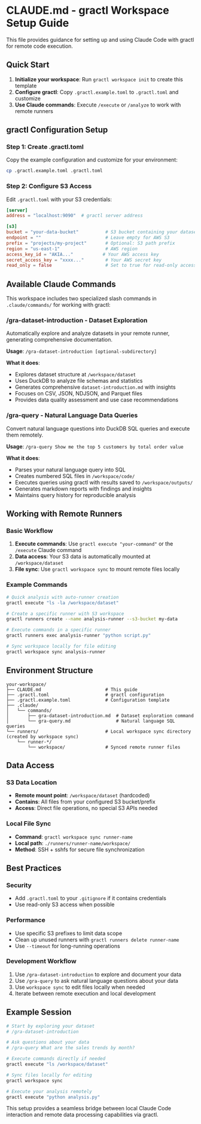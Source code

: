 # CLAUDE.md - gractl Workspace Setup Guide

This file provides guidance for setting up and using Claude Code with gractl for remote code execution.

## Quick Start

1. **Initialize your workspace**: Run `gractl workspace init` to create this template
2. **Configure gractl**: Copy `.gractl.example.toml` to `.gractl.toml` and customize
3. **Use Claude commands**: Execute `/execute` or `/analyze` to work with remote runners

## gractl Configuration Setup

### Step 1: Create .gractl.toml

Copy the example configuration and customize for your environment:

```bash
cp .gractl.example.toml .gractl.toml
```

### Step 2: Configure S3 Access

Edit `.gractl.toml` with your S3 credentials:

```toml
[server]
address = "localhost:9090"  # gractl server address

[s3]
bucket = "your-data-bucket"          # S3 bucket containing your datasets
endpoint = ""                        # Leave empty for AWS S3
prefix = "projects/my-project"       # Optional: S3 path prefix  
region = "us-east-1"                 # AWS region
access_key_id = "AKIA..."           # Your AWS access key
secret_access_key = "xxxx..."        # Your AWS secret key
read_only = false                    # Set to true for read-only access
```

## Available Claude Commands

This workspace includes two specialized slash commands in `.claude/commands/` for working with gractl:

### /gra-dataset-introduction - Dataset Exploration

Automatically explore and analyze datasets in your remote runner, generating comprehensive documentation.

**Usage**: `/gra-dataset-introduction [optional-subdirectory]`

**What it does**:

- Explores dataset structure at `/workspace/dataset`
- Uses DuckDB to analyze file schemas and statistics
- Generates comprehensive `dataset-introduction.md` with insights
- Focuses on CSV, JSON, NDJSON, and Parquet files
- Provides data quality assessment and use case recommendations

### /gra-query - Natural Language Data Queries

Convert natural language questions into DuckDB SQL queries and execute them remotely.

**Usage**: `/gra-query Show me the top 5 customers by total order value`

**What it does**:

- Parses your natural language query into SQL
- Creates numbered SQL files in `/workspace/code/`
- Executes queries using gractl with results saved to `/workspace/outputs/`
- Generates markdown reports with findings and insights
- Maintains query history for reproducible analysis

## Working with Remote Runners

### Basic Workflow

1. **Execute commands**: Use `gractl execute "your-command"` or the `/execute` Claude command
2. **Data access**: Your S3 data is automatically mounted at `/workspace/dataset`
3. **File sync**: Use `gractl workspace sync` to mount remote files locally

### Example Commands

```bash
# Quick analysis with auto-runner creation
gractl execute "ls -la /workspace/dataset"

# Create a specific runner with S3 workspace
gractl runners create --name analysis-runner --s3-bucket my-data

# Execute commands in a specific runner
gractl runners exec analysis-runner "python script.py"

# Sync workspace locally for file editing
gractl workspace sync analysis-runner
```

## Environment Structure

```
your-workspace/
├── CLAUDE.md                        # This guide
├── .gractl.toml                     # gractl configuration
├── .gractl.example.toml             # Configuration template
├── .claude/
│   └── commands/
│       ├── gra-dataset-introduction.md  # Dataset exploration command
│       └── gra-query.md                 # Natural language SQL queries
└── runners/                         # Local workspace sync directory (created by workspace sync)
    └── runner-*/
        └── workspace/               # Synced remote runner files
```

## Data Access

### S3 Data Location

- **Remote mount point**: `/workspace/dataset` (hardcoded)
- **Contains**: All files from your configured S3 bucket/prefix
- **Access**: Direct file operations, no special S3 APIs needed

### Local File Sync

- **Command**: `gractl workspace sync runner-name`
- **Local path**: `./runners/runner-name/workspace/`
- **Method**: SSH + sshfs for secure file synchronization

## Best Practices

### Security

- Add `.gractl.toml` to your `.gitignore` if it contains credentials
- Use read-only S3 access when possible

### Performance

- Use specific S3 prefixes to limit data scope
- Clean up unused runners with `gractl runners delete runner-name`
- Use `--timeout` for long-running operations

### Development Workflow

1. Use `/gra-dataset-introduction` to explore and document your data
2. Use `/gra-query` to ask natural language questions about your data
3. Use `workspace sync` to edit files locally when needed
4. Iterate between remote execution and local development

## Example Session

```bash
# Start by exploring your dataset
# /gra-dataset-introduction

# Ask questions about your data
# /gra-query What are the sales trends by month?

# Execute commands directly if needed
gractl execute "ls /workspace/dataset"

# Sync files locally for editing
gractl workspace sync

# Execute your analysis remotely  
gractl execute "python analysis.py"
```

This setup provides a seamless bridge between local Claude Code interaction and remote data processing capabilities via gractl.
